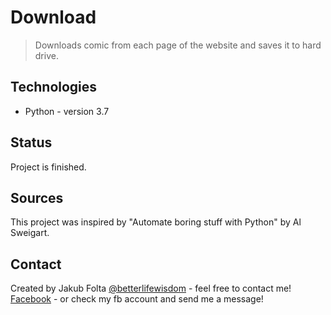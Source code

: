 # Download
> Downloads comic from each page of the website and saves it to hard drive. 

## Technologies
* Python - version 3.7

## Status
Project is finished.

## Sources
This project was inspired by "Automate boring stuff with Python" by Al Sweigart.

## Contact
Created by Jakub Folta [@betterlifewisdom](https://www.betterlifewisdom.com/) - feel free to contact me!<br/>
[Facebook](https://www.facebook.com/jakub.folta.58) - or check my fb account and send me a message!
